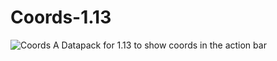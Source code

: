 # Coords-1.13
![Coords](https://gfycat.com/CandidUnnaturalBullmastiff)
A Datapack for 1.13 to show coords in the action bar
